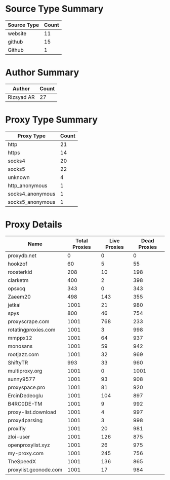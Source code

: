 # Source Type Summary

| Source Type | Count |
|-------------|-------|
| website | 11 |
| github | 15 |
| Github | 1 |


# Author Summary

| Author | Count |
|--------|-------|
| Rizsyad AR | 27 |


# Proxy Type Summary

| Proxy Type | Count |
|------------|-------|
| http | 21 |
| https | 14 |
| socks4 | 20 |
| socks5 | 22 |
| unknown | 4 |
| http_anonymous | 1 |
| socks4_anonymous | 1 |
| socks5_anonymous | 1 |


# Proxy Details

| Name | Total Proxies | Live Proxies | Dead Proxies |
|------|---------------|--------------|---------------|
| proxydb.net | 0 | 0 | 0 |
| hookzof | 60 | 5 | 55 |
| roosterkid | 208 | 10 | 198 |
| clarketm | 400 | 2 | 398 |
| opsxcq | 343 | 0 | 343 |
| Zaeem20 | 498 | 143 | 355 |
| jetkai | 1001 | 21 | 980 |
| spys | 800 | 46 | 754 |
| proxyscrape.com | 1001 | 768 | 233 |
| rotatingproxies.com | 1001 | 3 | 998 |
| mmppx12 | 1001 | 64 | 937 |
| monosans | 1001 | 59 | 942 |
| rootjazz.com | 1001 | 32 | 969 |
| ShiftyTR | 993 | 33 | 960 |
| multiproxy.org | 1001 | 0 | 1001 |
| sunny9577 | 1001 | 93 | 908 |
| proxyspace.pro | 1001 | 81 | 920 |
| ErcinDedeoglu | 1001 | 104 | 897 |
| B4RC0DE-TM | 1001 | 9 | 992 |
| proxy-list.download | 1001 | 4 | 997 |
| proxy4parsing | 1001 | 3 | 998 |
| proxifly | 1001 | 20 | 981 |
| zloi-user | 1001 | 126 | 875 |
| openproxylist.xyz | 1001 | 26 | 975 |
| my-proxy.com | 1001 | 245 | 756 |
| TheSpeedX | 1001 | 136 | 865 |
| proxylist.geonode.com | 1001 | 17 | 984 |
